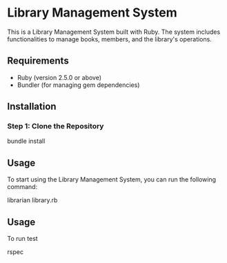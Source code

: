 # Library Management System

This is a Library Management System built with Ruby. The system includes functionalities to manage books, members, and the library's operations.

## Requirements
- Ruby (version 2.5.0 or above)
- Bundler (for managing gem dependencies)

## Installation

### Step 1: Clone the Repository

bundle install

## Usage
To start using the Library Management System, you can run the following command:

librarian library.rb

## Usage
 To run test 

 rspec
